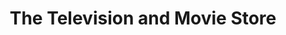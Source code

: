 ---
title: "The Television and Movie Store"
url: /cwmbran/the-television-and-movie-store/
shop: Bücher
---